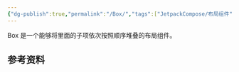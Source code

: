 ```yaml
---
{"dg-publish":true,"permalink":"/Box/","tags":["JetpackCompose/布局组件"],"noteIcon":""}
---
```


Box 是一个能够将里面的子项依次按照顺序堆叠的布局组件。


## 参考资料